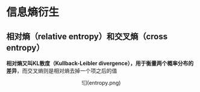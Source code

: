 # 信息熵衍生  
## 相对熵（relative entropy）和交叉熵（cross entropy）
**相对熵又叫KL散度（Kullback-Leibler divergence），用于衡量两个概率分布的差异**，而交叉熵则是相对熵去掉一个项之后的值  
<div align=center>![](entropy.png)</div>
